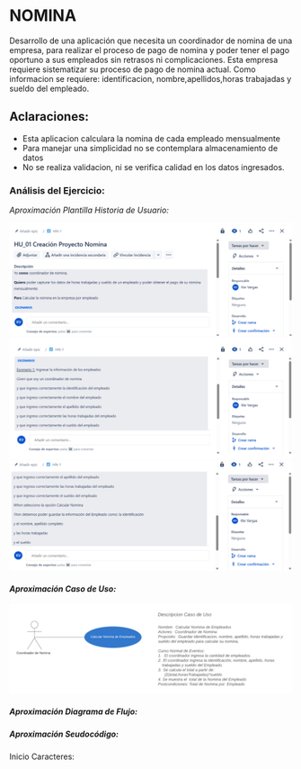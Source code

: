 # NOMINA
Desarrollo de una aplicación que necesita un coordinador de nomina de una empresa, para realizar el proceso de pago de nomina y poder tener el pago oportuno a sus empleados sin retrasos ni complicaciones. Esta empresa requiere sistematizar su proceso de pago de nomina actual. Como informacion se requiere: identificacion, nombre,apellidos,horas trabajadas y sueldo del empleado.

## Aclaraciones:

- Esta aplicacion calculara la nomina de cada empleado mensualmente
- Para manejar una simplicidad no se contemplara almacenamiento de datos
- No se realiza validacion, ni se verifica calidad en los datos ingresados.

### Análisis del Ejercicio:
_Aproximación Plantilla Historia de Usuario:_

![alt text](https://github.com/ktevla/ejercicio.github.io/blob/main/Historia_1.png)
![alt text](https://github.com/ktevla/ejercicio.github.io/blob/main/Historia_2.png)
![alt text](https://github.com/ktevla/ejercicio.github.io/blob/main/Historia_3.png)

#### _Aproximación Caso de Uso:_                                                            
                                                                                  
![alt text](https://github.com/ktevla/ejercicio.github.io/blob/main/Caso%20de%20uso%20(2).png) 

##### _Aproximación Diagrama de Flujo:_ 

##### _Aproximación Seudocódigo:_ 
Inicio
	Caracteres: 


                                                                                  






